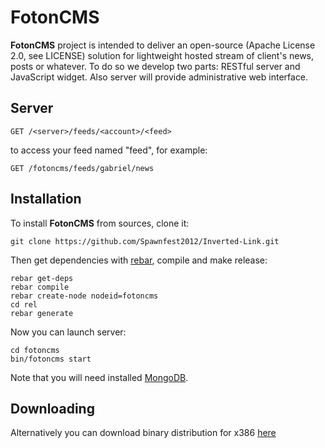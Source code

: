 FotonCMS
=======

**FotonCMS** project is intended to deliver an open-source (Apache
  License 2.0, see LICENSE) solution for lightweight hosted stream of
  client's news, posts or whatever. To do so we develop two parts:
  RESTful server and JavaScript widget. Also server will provide
  administrative web interface.

Server
------

	GET /<server>/feeds/<account>/<feed>

to access your feed named "feed", for example:

	GET /fotoncms/feeds/gabriel/news


Installation
------------

To install **FotonCMS** from sources, clone it:

	git clone https://github.com/Spawnfest2012/Inverted-Link.git
	
Then get dependencies with [rebar](http://github.com/basho/rebar), compile and make release:

	rebar get-deps
	rebar compile
	rebar create-node nodeid=fotoncms
	cd rel
	rebar generate

Now you can launch server:

	cd fotoncms
	bin/fotoncms start

Note that you will need installed [MongoDB](http://mongodb.org).

Downloading
-----------

Alternatively you can download binary distribution for x386 [here](https://github.com/Spawnfest2012/Inverted-Link/downloads)
